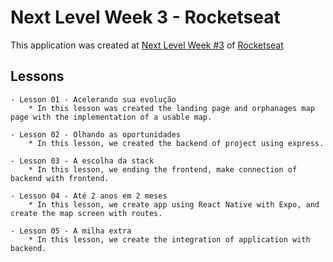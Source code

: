 # Next Level Week 3 - Rocketseat
This application was created at [Next Level Week #3](https://nextlevelweek.com/) of [Rocketseat](https://rocketseat.com.br)

## Lessons
    - Lesson 01 - Acelerando sua evolução
        * In this lesson was created the landing page and orphanages map page with the implementation of a usable map.

    - Lesson 02 - Olhando as oportunidades
        * In this lesson, we created the backend of project using express.

    - Lesson 03 - A escolha da stack
        * In this lesson, we ending the frontend, make connection of backend with frontend.

    - Lesson 04 - Até 2 anos em 2 meses
        * In this lesson, we create app using React Native with Expo, and create the map screen with routes.

    - Lesson 05 - A milha extra
        * In this lesson, we create the integration of application with backend.